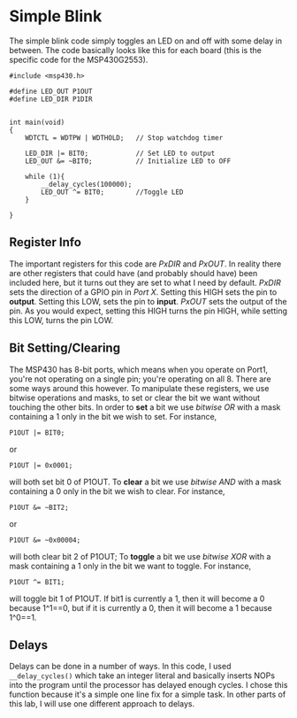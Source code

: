 # Simple Blink
The simple blink code simply toggles an LED on and off with some delay in between. The code basically looks like this for each board (this is the specific code for the MSP430G2553).

```
#include <msp430.h> 

#define LED_OUT P1OUT
#define LED_DIR P1DIR


int main(void)
{
    WDTCTL = WDTPW | WDTHOLD;   // Stop watchdog timer

    LED_DIR |= BIT0;            // Set LED to output
    LED_OUT &= ~BIT0;           // Initialize LED to OFF

    while (1){
        __delay_cycles(100000);
        LED_OUT ^= BIT0;        //Toggle LED
    }

}
```
## Register Info
The important registers for this code are _PxDIR_ and _PxOUT_. In reality there are other registers that could have (and probably should have) been included here, but it turns out they are set to what I need by default. _PxDIR_ sets the direction of a GPIO pin in _Port X_. Setting this HIGH sets the pin to __output__. Setting this LOW, sets the pin to __input__. _PxOUT_ sets the output of the pin. As you would expect, setting this HIGH turns the pin HIGH, while setting this LOW, turns the pin LOW.  

## Bit Setting/Clearing
The MSP430 has 8-bit ports, which means when you operate on Port1, you're not operating on a single pin; you're operating on all 8. There are some ways around this however. To manipulate these registers, we use bitwise operations and masks, to set or clear the bit we want without touching the other bits. 
In order to __set__ a bit we use _bitwise OR_ with a mask containing a 1 only in the bit we wish to set. For instance,
```
P1OUT |= BIT0;
```
or
```
P1OUT |= 0x0001;
```
will both set bit 0 of P1OUT.
To __clear__ a bit we use _bitwise AND_ with a mask containing a 0 only in the bit we wish to clear. For instance,
```
P1OUT &= ~BIT2;
```
or
```
P1OUT &= ~0x00004; 
```
will both clear bit 2 of P1OUT;
To __toggle__ a bit we use _bitwise XOR_ with a mask containing a 1 only in the bit we want to toggle. For instance,
```
P1OUT ^= BIT1;
```
will toggle bit 1 of P1OUT. If bit1 is currently a 1, then it will become a 0 because 1^1==0, but if it is currently a 0, then it will become a 1 because 1^0==1.

## Delays
Delays can be done in a number of ways. In this code, I used ```__delay_cycles()``` which take an integer literal and basically inserts NOPs into the program until the processor has delayed enough cycles.  I chose this function because it's a simple one line fix for a simple task. In other parts of this lab, I will use one different approach to delays.
